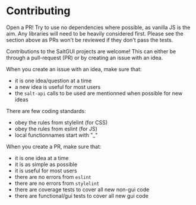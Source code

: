# Contributing

Open a PR! Try to use no dependencies where possible, as vanilla JS is the aim. Any libraries will need to be heavily considered first. Please see the section above as PRs won't be reviewed if they don't pass the tests.

Contributions to the SaltGUI projects are welcome!
This can either be through a pull-request (PR) or by creating an issue with an idea.

When you create an issue with an idea, make sure that:

- it is one idea/question at a time
- a new idea is useful for most users
- the `salt-api` calls to be used are mentionned when possible for new ideas

There are few coding standards:

- obey the rules from stylelint (for CSS)
- obey the rules from eslint (for JS)
- local functionnames start with "\_"

When you create a PR, make sure that:

- it is one idea at a time
- it is as simple as possible
- it is useful for most users
- there are no errors from `eslint`
- there are no errors from `stylelint`
- there are coverage tests to cover all new non-gui code
- there are functional/gui tests to cover all new gui code
